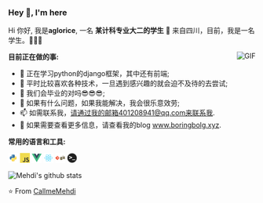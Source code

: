 ### Hey 👋, I'm here

Hi 你好, 我是**aglorice**, 一名 **某计科专业大二的学生** 🚀 来自四川，目前，我是一名学生。🤣🤣🤣

  <img align="right" alt="GIF" src="https://i.pinimg.com/originals/e4/26/70/e426702edf874b181aced1e2fa5c6cde.gif" />

**目前正在做的事:**

- 🌱 正在学习python的django框架，其中还有前端; 
- 🤔 平时比较喜欢各种技术，一旦遇到感兴趣的就会迫不及待的去尝试;
- 💼 我们会毕业的对吗😎😎😎;
- 💬 如果有什么问题，如果我能解决，我会很乐意效劳;
- 📫 如需联系我，请通过我的邮箱401208941@qq.com来联系我.
- 📝 如果需要查看更多信息，请查看我的blog www.boringbolg.xyz.


**常用的语言和工具:**  

<code><img height="20" src="https://raw.githubusercontent.com/github/explore/80688e429a7d4ef2fca1e82350fe8e3517d3494d/topics/python/python.png"></code>
<code><img height="20" src="https://raw.githubusercontent.com/github/explore/80688e429a7d4ef2fca1e82350fe8e3517d3494d/topics/javascript/javascript.png"></code>
<code><img height="20" src="https://raw.githubusercontent.com/github/explore/80688e429a7d4ef2fca1e82350fe8e3517d3494d/topics/vue/vue.png"></code>
<code><img height="20" src="https://raw.githubusercontent.com/github/explore/80688e429a7d4ef2fca1e82350fe8e3517d3494d/topics/react/react.png"></code>
<code><img height="20" src="https://raw.githubusercontent.com/github/explore/80688e429a7d4ef2fca1e82350fe8e3517d3494d/topics/git/git.png"></code>
<code><img height="20" src="https://raw.githubusercontent.com/github/explore/80688e429a7d4ef2fca1e82350fe8e3517d3494d/topics/terminal/terminal.png"></code>

![Mehdi's github stats](https://github-readme-stats.vercel.app/api?username=callmemehdi&show_icons=true&hide_border=true)

⭐️ From [CallmeMehdi](https://github.com/CallmeMehdi)
